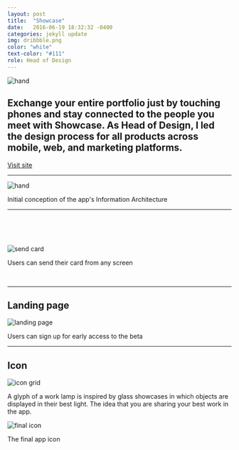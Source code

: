 ```yaml
---
layout: post
title:  "Showcase"
date:   2016-06-19 18:32:32 -0400
categories: jekyll update
img: dribbble.png
color: "white"
text-color: "#111"
role: Head of Design
---
```


![hand](/img/showcase-hand.png)

## Exchange your entire portfolio just by touching phones and stay connected to the people you meet with Showcase. As Head of Design, I led the design process for all products across mobile, web, and marketing platforms.

<a class="btn" href="http://tryshowcase.com">Visit site</a>

<!--
<div class="row">
  <div class="col-sm-6">
    <h1 class="section-title">The Problem</h1>
  </div>
  <div class="col-sm-6">
    <p class="section-body">
      Most people still use paper business cards at events. While paper cards can be valuable for spontaneous encounters, they are very inefficent at conferences where one can receive many cards. Having to scan each and every card into a spreadsheet or a CRM is a laborous process. Many cards get thrown out or lost which translates to a missed opportunity for a business relationship.
      <br/>
      <br/>
      The goal was to minimize this friction and to automate the process as much as possible.
    </p>
  </div>
</div>
//
-->

<hr>

![hand](/img/shocase-ia.png)

<div class="caption">Initial conception of the app's Information Architecture</div>

<hr>

<br/>

<div class="row">
  <div class="col-sm-6">
    <div class="col-with-margin">
      <img src="/img/showcase-p1.png" alt="">
    </div>
  </div>
  <div class="col-sm-6">
    <div class="col-with-margin">
      <img src="/img/showcase-p2.png" alt="">
    </div>
  </div>
  <div class="col-sm-6">
    <div class="col-with-margin">
      <img src="/img/showcase-p3.png" alt="">
    </div>
  </div>
  <div class="col-sm-6">
    <div class="col-with-margin">
      <img src="/img/showcase-p4.png" alt="">
    </div>
  </div>
</div>

<br/>
<br/>

![send card](/img/send-card.gif)

Users can send their card from any screen

<br/>

<hr>

## Landing page

![landing page](/img/shows.png)

<div class="caption">Users can sign up for early access to the beta</div>

<hr>

## Icon

![icon grid](/img/showcase-grid.png)

<div class="caption">A glyph of a work lamp is inspired by glass showcases in which objects are displayed in their best light. The idea that you are sharing your best work in the app.</div>

![final icon](/img/showcase-icon.png)

<div class="caption">The final app icon</div>
